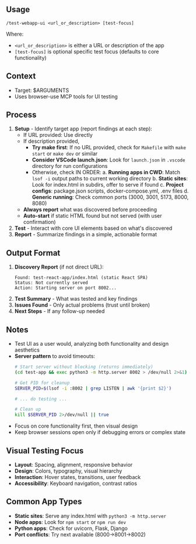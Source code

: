 ## Usage

`/test-webapp-ui <url_or_description> [test-focus]`

Where:

- `<url_or_description>` is either a URL or description of the app
- `[test-focus]` is optional specific test focus (defaults to core functionality)

## Context

- Target: $ARGUMENTS
- Uses browser-use MCP tools for UI testing

## Process

1. **Setup** - Identify target app (report findings at each step):
   - If URL provided: Use directly
   - If description provided,
     - **Try make first**: If no URL provided, check for `Makefile` with `make start` or `make dev` or similar
     - **Consider VSCode launch.json**: Look for `launch.json` in `.vscode` directory for run configurations
     - Otherwise, check IN ORDER:
       a. **Running apps in CWD**: Match `lsof -i` output paths to current working directory
       b. **Static sites**: Look for index.html in subdirs, offer to serve if found
       c. **Project configs**: package.json scripts, docker-compose.yml, .env files
       d. **Generic running**: Check common ports (3000, 3001, 5173, 8000, 8080)
   - **Always report** what was discovered before proceeding
   - **Auto-start** if static HTML found but not served (with user confirmation)
2. **Test** - Interact with core UI elements based on what's discovered
3. **Report** - Summarize findings in a simple, actionable format

## Output Format

1. **Discovery Report** (if not direct URL):
   ```
   Found: test-react-app/index.html (static React SPA)
   Status: Not currently served
   Action: Starting server on port 8002...
   ```
2. **Test Summary** - What was tested and key findings
3. **Issues Found** - Only actual problems (trust until broken)
4. **Next Steps** - If any follow-up needed

## Notes

- Test UI as a user would, analyzing both functionality and design aesthetics
- **Server pattern** to avoid timeouts:
  ```bash
  # Start server without blocking (returns immediately)
  (cd test-app && exec python3 -m http.server 8002 > /dev/null 2>&1) &
  
  # Get PID for cleanup
  SERVER_PID=$(lsof -i :8002 | grep LISTEN | awk '{print $2}')
  
  # ... do testing ...
  
  # Clean up
  kill $SERVER_PID 2>/dev/null || true
  ```
- Focus on core functionality first, then visual design
- Keep browser sessions open only if debugging errors or complex state

## Visual Testing Focus

- **Layout**: Spacing, alignment, responsive behavior
- **Design**: Colors, typography, visual hierarchy
- **Interaction**: Hover states, transitions, user feedback
- **Accessibility**: Keyboard navigation, contrast ratios

## Common App Types

- **Static sites**: Serve any index.html with `python3 -m http.server`
- **Node apps**: Look for `npm start` or `npm run dev`
- **Python apps**: Check for uvicorn, Flask, Django
- **Port conflicts**: Try next available (8000→8001→8002)
